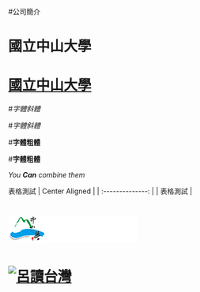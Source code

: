 #公司簡介
# 國立中山大學
# [國立中山大學](https://www.nsysu.edu.tw/)

#*字體斜體*

#_字體斜體_

#**字體粗體**

#__字體粗體__

*You **Can** combine them*


表格測試
| Center Aligned |
| :--------------: |
| 表格測試 |

# ![NSYU](school.png "國立中山大學")
# [![呂讀台灣](https://img.youtube.com/vi/-RTnT-4ilfg/0.jpg)](https://www.youtube.com/watch?v=-RTnT-4ilfg"呂讀台灣")
